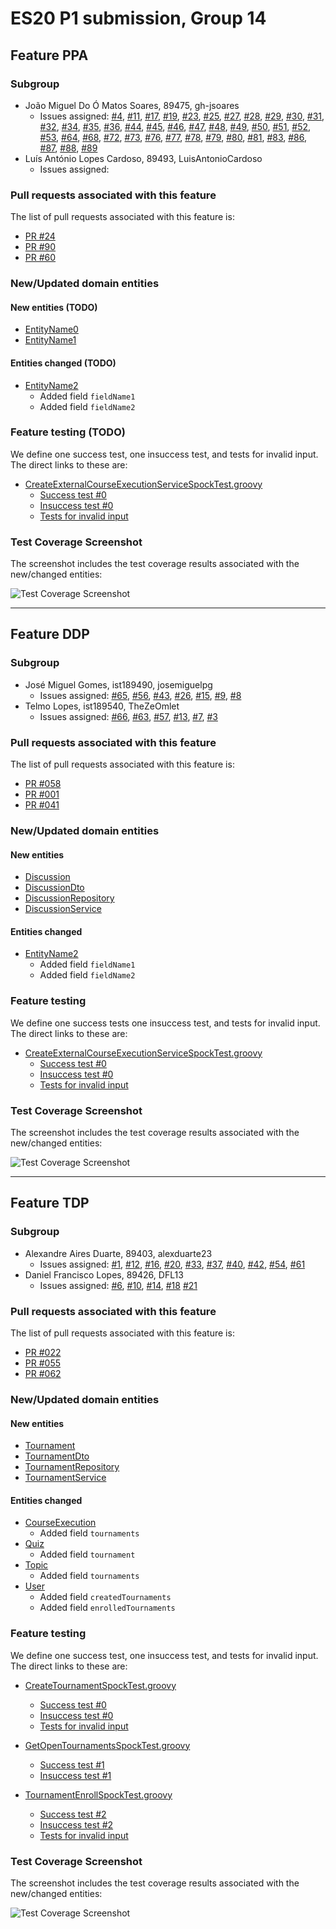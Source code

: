 # ES20 P1 submission, Group 14

## Feature PPA

### Subgroup
 - João Miguel Do Ó Matos Soares, 89475, gh-jsoares
   + Issues assigned: [#4](https://github.com/tecnico-softeng/es20al_14-project/issues/4), [#11](https://github.com/tecnico-softeng/es20al_14-project/issues/11), [#17](https://github.com/tecnico-softeng/es20al_14-project/issues/17), [#19](https://github.com/tecnico-softeng/es20al_14-project/issues/19), [#23](https://github.com/tecnico-softeng/es20al_14-project/issues/23), [#25](https://github.com/tecnico-softeng/es20al_14-project/issues/25), [#27](https://github.com/tecnico-softeng/es20al_14-project/issues/27), [#28](https://github.com/tecnico-softeng/es20al_14-project/issues/28), [#29](https://github.com/tecnico-softeng/es20al_14-project/issues/29), [#30](https://github.com/tecnico-softeng/es20al_14-project/issues/30), [#31](https://github.com/tecnico-softeng/es20al_14-project/issues/31), [#32](https://github.com/tecnico-softeng/es20al_14-project/issues/32), [#34](https://github.com/tecnico-softeng/es20al_14-project/issues/34), [#35](https://github.com/tecnico-softeng/es20al_14-project/issues/35), [#36](https://github.com/tecnico-softeng/es20al_14-project/issues/36), [#44](https://github.com/tecnico-softeng/es20al_14-project/issues/44), [#45](https://github.com/tecnico-softeng/es20al_14-project/issues/45), [#46](https://github.com/tecnico-softeng/es20al_14-project/issues/46), [#47](https://github.com/tecnico-softeng/es20al_14-project/issues/47), [#48](https://github.com/tecnico-softeng/es20al_14-project/issues/48), [#49](https://github.com/tecnico-softeng/es20al_14-project/issues/49), [#50](https://github.com/tecnico-softeng/es20al_14-project/issues/50), [#51](https://github.com/tecnico-softeng/es20al_14-project/issues/51), [#52](https://github.com/tecnico-softeng/es20al_14-project/issues/52), [#53](https://github.com/tecnico-softeng/es20al_14-project/issues/53), [#64](https://github.com/tecnico-softeng/es20al_14-project/issues/64), [#68](https://github.com/tecnico-softeng/es20al_14-project/issues/68), [#72](https://github.com/tecnico-softeng/es20al_14-project/issues/72), [#73](https://github.com/tecnico-softeng/es20al_14-project/issues/73), [#76](https://github.com/tecnico-softeng/es20al_14-project/issues/76), [#77](https://github.com/tecnico-softeng/es20al_14-project/issues/77), [#78](https://github.com/tecnico-softeng/es20al_14-project/issues/78), [#79](https://github.com/tecnico-softeng/es20al_14-project/issues/79), [#80](https://github.com/tecnico-softeng/es20al_14-project/issues/80), [#81](https://github.com/tecnico-softeng/es20al_14-project/issues/81), [#83](https://github.com/tecnico-softeng/es20al_14-project/issues/83), [#86](https://github.com/tecnico-softeng/es20al_14-project/issues/86), [#87](https://github.com/tecnico-softeng/es20al_14-project/issues/87), [#88](https://github.com/tecnico-softeng/es20al_14-project/issues/88), [#89](https://github.com/tecnico-softeng/es20al_14-project/issues/89)
 - Luís António Lopes Cardoso, 89493, LuisAntonioCardoso
   + Issues assigned:
 
### Pull requests associated with this feature

The list of pull requests associated with this feature is:

 - [PR #24](https://github.com/tecnico-softeng/es20al_14-project/pull/24)
 - [PR #90](https://github.com/tecnico-softeng/es20al_14-project/pull/90)
 - [PR #60](https://github.com/tecnico-softeng/es20al_14-project/pull/60)


### New/Updated domain entities

#### New entities (TODO)
 - [EntityName0](https://github.com)
 - [EntityName1](https://github.com)

#### Entities changed (TODO)
 - [EntityName2](https://github.com)
   + Added field `fieldName1`
   + Added field `fieldName2`
 
### Feature testing (TODO)

We define one success test, one insuccess test, and tests for invalid input. The direct links to these are:

 - [CreateExternalCourseExecutionServiceSpockTest.groovy](https://github.com/socialsoftware/quizzes-tutor/blob/31ba9bd5f5ddcbab61f1c4b2daca7331ad099f98/backend/src/test/groovy/pt/ulisboa/tecnico/socialsoftware/tutor/administration/service/CreateExternalCourseExecutionServiceSpockTest.groovy)
    + [Success test #0](https://github.com/socialsoftware/quizzes-tutor/blob/31ba9bd5f5ddcbab61f1c4b2daca7331ad099f98/backend/src/test/groovy/pt/ulisboa/tecnico/socialsoftware/tutor/administration/service/CreateExternalCourseExecutionServiceSpockTest.groovy#L39)
    + [Insuccess test #0](https://github.com/socialsoftware/quizzes-tutor/blob/31ba9bd5f5ddcbab61f1c4b2daca7331ad099f98/backend/src/test/groovy/pt/ulisboa/tecnico/socialsoftware/tutor/administration/service/CreateExternalCourseExecutionServiceSpockTest.groovy#L104)
    + [Tests for invalid input](https://github.com/socialsoftware/quizzes-tutor/blob/31ba9bd5f5ddcbab61f1c4b2daca7331ad099f98/backend/src/test/groovy/pt/ulisboa/tecnico/socialsoftware/tutor/administration/service/CreateExternalCourseExecutionServiceSpockTest.groovy#L145)


### Test Coverage Screenshot

The screenshot includes the test coverage results associated with the new/changed entities:

![Test Coverage Screenshot](https://files.perpheads.com/2Q6SugYMHo5M12h7.png)

---

## Feature DDP

### Subgroup
 - José Miguel Gomes, ist189490, josemiguelpg
   + Issues assigned: [#65](https://github.com/tecnico-softeng/es20al_14-project/issues/65), [#56](https://github.com/tecnico-softeng/es20al_14-project/issues/56), [#43](https://github.com/tecnico-softeng/es20al_14-project/issues/43), [#26](https://github.com/tecnico-softeng/es20al_14-project/issues/26), [#15](https://github.com/tecnico-softeng/es20al_14-project/issues/15), [#9](https://github.com/tecnico-softeng/es20al_14-project/issues/9), [#8](https://github.com/tecnico-softeng/es20al_14-project/issues/8)
 - Telmo Lopes, ist189540, TheZeOmlet
   + Issues assigned: [#66](https://github.com/tecnico-softeng/es20al_14-project/issues/66), [#63](https://github.com/tecnico-softeng/es20al_14-project/issues/63), [#57](https://github.com/tecnico-softeng/es20al_14-project/issues/57), [#13](https://github.com/tecnico-softeng/es20al_14-project/issues/13), [#7](https://github.com/tecnico-softeng/es20al_14-project/issues/7), [#3](https://github.com/tecnico-softeng/es20al_14-project/issues/3)
 
### Pull requests associated with this feature

The list of pull requests associated with this feature is:

 - [PR #058](https://github.com/tecnico-softeng/es20al_14-project/pull/58)
 - [PR #001](https://github.com)
 - [PR #041](https://github.com/tecnico-softeng/es20al_14-project/pull/41)


### New/Updated domain entities

#### New entities
 - [Discussion](https://github.com/tecnico-softeng/es20al_14-project/blob/DdP/backend/src/main/java/pt/ulisboa/tecnico/socialsoftware/tutor/discussion/domain/Discussion.java)
 - [DiscussionDto](https://github.com/tecnico-softeng/es20al_14-project/blob/DdP/backend/src/main/java/pt/ulisboa/tecnico/socialsoftware/tutor/discussion/dto/DiscussionDto.java)
 - [DiscussionRepository](https://github.com/tecnico-softeng/es20al_14-project/blob/DdP/backend/src/main/java/pt/ulisboa/tecnico/socialsoftware/tutor/discussion/repository/DiscussionRepository.java)
 - [DiscussionService](https://github.com/tecnico-softeng/es20al_14-project/blob/DdP/backend/src/main/java/pt/ulisboa/tecnico/socialsoftware/tutor/discussion/DiscussionService.java)

#### Entities changed
 - [EntityName2](https://github.com)
   + Added field `fieldName1`
   + Added field `fieldName2`
 
### Feature testing

We define one success tests one insuccess test, and tests for invalid input. The direct links to these are:

 - [CreateExternalCourseExecutionServiceSpockTest.groovy](https://github.com/socialsoftware/quizzes-tutor/blob/31ba9bd5f5ddcbab61f1c4b2daca7331ad099f98/backend/src/test/groovy/pt/ulisboa/tecnico/socialsoftware/tutor/administration/service/CreateExternalCourseExecutionServiceSpockTest.groovy)
    + [Success test #0](https://github.com/socialsoftware/quizzes-tutor/blob/31ba9bd5f5ddcbab61f1c4b2daca7331ad099f98/backend/src/test/groovy/pt/ulisboa/tecnico/socialsoftware/tutor/administration/service/CreateExternalCourseExecutionServiceSpockTest.groovy#L39)
    + [Insuccess test #0](https://github.com/socialsoftware/quizzes-tutor/blob/31ba9bd5f5ddcbab61f1c4b2daca7331ad099f98/backend/src/test/groovy/pt/ulisboa/tecnico/socialsoftware/tutor/administration/service/CreateExternalCourseExecutionServiceSpockTest.groovy#L104)
    + [Tests for invalid input](https://github.com/socialsoftware/quizzes-tutor/blob/31ba9bd5f5ddcbab61f1c4b2daca7331ad099f98/backend/src/test/groovy/pt/ulisboa/tecnico/socialsoftware/tutor/administration/service/CreateExternalCourseExecutionServiceSpockTest.groovy#L145)


### Test Coverage Screenshot

The screenshot includes the test coverage results associated with the new/changed entities:

![Test Coverage Screenshot](https://web.tecnico.ulisboa.pt/~joaofernandoferreira/1920/ES/coverage_ex1.png)


---


## Feature TDP

### Subgroup
 - Alexandre Aires Duarte, 89403, alexduarte23
   + Issues assigned: [#1](https://github.com/tecnico-softeng/es20al_14-project/issues/1), [#12](https://github.com/tecnico-softeng/es20al_14-project/issues/12), [#16](https://github.com/tecnico-softeng/es20al_14-project/issues/16), [#20](https://github.com/tecnico-softeng/es20al_14-project/issues/20), [#33](https://github.com/tecnico-softeng/es20al_14-project/issues/33), [#37](https://github.com/tecnico-softeng/es20al_14-project/issues/37), [#40](https://github.com/tecnico-softeng/es20al_14-project/issues/40), [#42](https://github.com/tecnico-softeng/es20al_14-project/issues/42), [#54](https://github.com/tecnico-softeng/es20al_14-project/issues/54), [#61](https://github.com/tecnico-softeng/es20al_14-project/issues/61)
 - Daniel Francisco Lopes, 89426, DFL13
   + Issues assigned: [#6](https://github.com/tecnico-softeng/es20al_14-project/issues/6), [#10](https://github.com/tecnico-softeng/es20al_14-project/issues/10), [#14](https://github.com/tecnico-softeng/es20al_14-project/issues/14), [#18](https://github.com/tecnico-softeng/es20al_14-project/issues/18) [#21](https://github.com/tecnico-softeng/es20al_14-project/issues/21)
 
### Pull requests associated with this feature

The list of pull requests associated with this feature is:

 - [PR #022](https://github.com/tecnico-softeng/es20al_14-project/pull/22)
 - [PR #055](https://github.com/tecnico-softeng/es20al_14-project/pull/55)
 - [PR #062](https://github.com/tecnico-softeng/es20al_14-project/pull/62)


### New/Updated domain entities

#### New entities
 - [Tournament](https://github.com/tecnico-softeng/es20al_14-project/blob/655a47c5ac119368d5978e6142657e2271d01ae1/backend/src/main/java/pt/ulisboa/tecnico/socialsoftware/tutor/tournament/Tournament.java)
 - [TournamentDto](https://github.com/tecnico-softeng/es20al_14-project/blob/655a47c5ac119368d5978e6142657e2271d01ae1/backend/src/main/java/pt/ulisboa/tecnico/socialsoftware/tutor/tournament/TournamentDto.java)
 - [TournamentRepository](https://github.com/tecnico-softeng/es20al_14-project/blob/655a47c5ac119368d5978e6142657e2271d01ae1/backend/src/main/java/pt/ulisboa/tecnico/socialsoftware/tutor/tournament/TournamentRepository.java)
 - [TournamentService](https://github.com/tecnico-softeng/es20al_14-project/blob/655a47c5ac119368d5978e6142657e2271d01ae1/backend/src/main/java/pt/ulisboa/tecnico/socialsoftware/tutor/tournament/TournamentService.java)

#### Entities changed
 - [CourseExecution](https://github.com/tecnico-softeng/es20al_14-project/blob/655a47c5ac119368d5978e6142657e2271d01ae1/backend/src/main/java/pt/ulisboa/tecnico/socialsoftware/tutor/course/CourseExecution.java)
    + Added field `tournaments`
 - [Quiz](https://github.com/tecnico-softeng/es20al_14-project/blob/655a47c5ac119368d5978e6142657e2271d01ae1/backend/src/main/java/pt/ulisboa/tecnico/socialsoftware/tutor/quiz/domain/Quiz.java)
    + Added field `tournament`
 - [Topic](https://github.com/tecnico-softeng/es20al_14-project/blob/655a47c5ac119368d5978e6142657e2271d01ae1/backend/src/main/java/pt/ulisboa/tecnico/socialsoftware/tutor/question/domain/Topic.java)
    + Added field `tournaments`
 - [User](https://github.com/tecnico-softeng/es20al_14-project/blob/655a47c5ac119368d5978e6142657e2271d01ae1/backend/src/main/java/pt/ulisboa/tecnico/socialsoftware/tutor/user/User.java)
   + Added field `createdTournaments`
   + Added field `enrolledTournaments`
 
### Feature testing

We define one success test, one insuccess test, and tests for invalid input. The direct links to these are:

 - [CreateTournamentSpockTest.groovy](https://github.com/tecnico-softeng/es20al_14-project/blob/d77bc79e8834ab136c48d6dbc2d47d73138f790c/backend/src/test/groovy/pt/ulisboa/tecnico/socialsoftware/tutor/tournament/service/CreateTournamentSpockTest.groovy)
    + [Success test #0](https://github.com/tecnico-softeng/es20al_14-project/blob/d77bc79e8834ab136c48d6dbc2d47d73138f790c/backend/src/test/groovy/pt/ulisboa/tecnico/socialsoftware/tutor/tournament/service/CreateTournamentSpockTest.groovy#L91)
    + [Insuccess test #0](https://github.com/tecnico-softeng/es20al_14-project/blob/d77bc79e8834ab136c48d6dbc2d47d73138f790c/backend/src/test/groovy/pt/ulisboa/tecnico/socialsoftware/tutor/tournament/service/CreateTournamentSpockTest.groovy#L146)
    + [Tests for invalid input](https://github.com/tecnico-softeng/es20al_14-project/blob/d77bc79e8834ab136c48d6dbc2d47d73138f790c/backend/src/test/groovy/pt/ulisboa/tecnico/socialsoftware/tutor/tournament/service/CreateTournamentSpockTest.groovy#L222)
    
 - [GetOpenTournamentsSpockTest.groovy](https://github.com/tecnico-softeng/es20al_14-project/blob/d77bc79e8834ab136c48d6dbc2d47d73138f790c/backend/src/test/groovy/pt/ulisboa/tecnico/socialsoftware/tutor/tournament/service/GetOpenTournamentsSpockTest.groovy)
    + [Success test #1](https://github.chttps://github.com/tecnico-softeng/es20al_14-project/blob/tdp/backend/src/main/java/pt/ulisboa/tecnico/socialsoftware/tutor/user/User.javaom/tecnico-softeng/es20al_14-project/blob/d77bc79e8834ab136c48d6dbc2d47d73138f790c/backend/src/test/groovy/pt/ulisboa/tecnico/socialsoftware/tutor/tournament/service/GetOpenTournamentsSpockTest.groovy#L119)
    + [Insuccess test #1](https://github.com/tecnico-softeng/es20al_14-project/blob/d77bc79e8834ab136c48d6dbc2d47d73138f790c/backend/src/test/groovy/pt/ulisboa/tecnico/socialsoftware/tutor/tournament/service/GetOpenTournamentsSpockTest.groovy#L149)
    
 - [TournamentEnrollSpockTest.groovy](https://github.com/tecnico-softeng/es20al_14-project/blob/d77bc79e8834ab136c48d6dbc2d47d73138f790c/backend/src/test/groovy/pt/ulisboa/tecnico/socialsoftware/tutor/tournament/service/TournamentEnrollSpockTest.groovy)
    + [Success test #2](https://github.com/tecnico-softeng/es20al_14-project/blob/d77bc79e8834ab136c48d6dbc2d47d73138f790c/backend/src/test/groovy/pt/ulisboa/tecnico/socialsoftware/tutor/tournament/service/TournamentEnrollSpockTest.groovy#L75)
    + [Insuccess test #2](https://github.com/tecnico-softeng/es20al_14-project/blob/d77bc79e8834ab136c48d6dbc2d47d73138f790c/backend/src/test/groovy/pt/ulisboa/tecnico/socialsoftware/tutor/tournament/service/TournamentEnrollSpockTest.groovy#L102)
    + [Tests for invalid input](https://github.com/tecnico-softeng/es20al_14-project/blob/d77bc79e8834ab136c48d6dbc2d47d73138f790c/backend/src/test/groovy/pt/ulisboa/tecnico/socialsoftware/tutor/tournament/service/TournamentEnrollSpockTest.groovy#L122)
 
### Test Coverage Screenshot

The screenshot includes the test coverage results associated with the new/changed entities:

![Test Coverage Screenshot](https://web.tecnico.ulisboa.pt/~ist189403/ES/coverageScreenshot.png)

